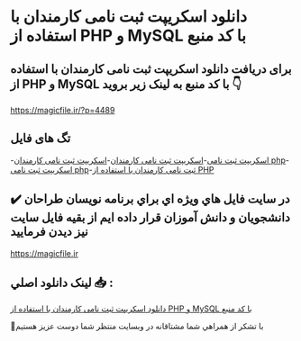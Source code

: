 # دانلود اسکریپت ثبت نامی کارمندان با استفاده از PHP و MySQL با کد منبع

## برای دریافت دانلود اسکریپت ثبت نامی کارمندان با استفاده از PHP و MySQL با کد منبع به لینک زیر بروید 👇

https://magicfile.ir/?p=4489

## تگ های فایل

-[اسکریپت ثبت نامی](https://magicfile.ir/product/%d8%a7%d8%b3%da%a9%d8%b1%db%8c%d9%be%d8%aa-%d8%ab%d8%a8%d8%aa-%d9%86%d8%a7%d9%85%db%8c-%da%a9%d8%a7%d8%b1%d9%85%d9%86%d8%af%d8%a7%d9%86-%d8%a8%d8%a7-%d8%a7%d8%b3%d8%aa%d9%81%d8%a7%d8%af%d9%87-%d8%a7%d8%b2php-mysql/)-[اسکریپت ثبت نامی کارمندان](https://magicfile.ir/product/%d8%a7%d8%b3%da%a9%d8%b1%db%8c%d9%be%d8%aa-%d8%ab%d8%a8%d8%aa-%d9%86%d8%a7%d9%85%db%8c-%da%a9%d8%a7%d8%b1%d9%85%d9%86%d8%af%d8%a7%d9%86-%d8%a8%d8%a7-%d8%a7%d8%b3%d8%aa%d9%81%d8%a7%d8%af%d9%87-%d8%a7%d8%b2php-mysql/)-[اسکریپت ثبت نامی کارمندان php](https://magicfile.ir/product/%d8%a7%d8%b3%da%a9%d8%b1%db%8c%d9%be%d8%aa-%d8%ab%d8%a8%d8%aa-%d9%86%d8%a7%d9%85%db%8c-%da%a9%d8%a7%d8%b1%d9%85%d9%86%d8%af%d8%a7%d9%86-%d8%a8%d8%a7-%d8%a7%d8%b3%d8%aa%d9%81%d8%a7%d8%af%d9%87-%d8%a7%d8%b2php-mysql/)-[اسکریپت ثبت نامی php](https://magicfile.ir/product/%d8%a7%d8%b3%da%a9%d8%b1%db%8c%d9%be%d8%aa-%d8%ab%d8%a8%d8%aa-%d9%86%d8%a7%d9%85%db%8c-%da%a9%d8%a7%d8%b1%d9%85%d9%86%d8%af%d8%a7%d9%86-%d8%a8%d8%a7-%d8%a7%d8%b3%d8%aa%d9%81%d8%a7%d8%af%d9%87-%d8%a7%d8%b2php-mysql/)-[ثبت نامی کارمندان با استفاده از PHP](https://magicfile.ir/product/%d8%a7%d8%b3%da%a9%d8%b1%db%8c%d9%be%d8%aa-%d8%ab%d8%a8%d8%aa-%d9%86%d8%a7%d9%85%db%8c-%da%a9%d8%a7%d8%b1%d9%85%d9%86%d8%af%d8%a7%d9%86-%d8%a8%d8%a7-%d8%a7%d8%b3%d8%aa%d9%81%d8%a7%d8%af%d9%87-%d8%a7%d8%b2php-mysql/)

## ✔️ در سايت فايل هاي ويژه اي براي برنامه نويسان طراحان دانشجويان و دانش آموزان قرار داده ايم از بقيه فايل سايت نيز ديدن فرماييد

https://magicfile.ir


## لينک دانلود اصلي 📥 :

[دانلود اسکریپت ثبت نامی کارمندان با استفاده از PHP و MySQL با کد منبع](https://magicfile.ir/product/%d8%a7%d8%b3%da%a9%d8%b1%db%8c%d9%be%d8%aa-%d8%ab%d8%a8%d8%aa-%d9%86%d8%a7%d9%85%db%8c-%da%a9%d8%a7%d8%b1%d9%85%d9%86%d8%af%d8%a7%d9%86-%d8%a8%d8%a7-%d8%a7%d8%b3%d8%aa%d9%81%d8%a7%d8%af%d9%87-%d8%a7%d8%b2php-mysql/) 


🙏با تشکر از همراهي شما مشتاقانه در وبسایت منتظر شما دوست عزیز هستیم

